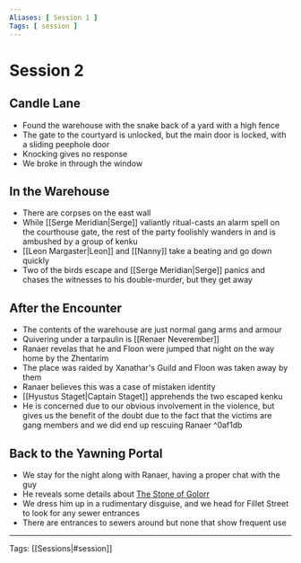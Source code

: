 ```yaml
---
Aliases: [ Session 1 ]
Tags: [ session ]
---
```


# Session 2

## Candle Lane

- Found the warehouse with the snake back of a yard with a high fence
- The gate to the courtyard is unlocked, but the main door is locked, with a sliding peephole door
- Knocking gives no response
- We broke in through the window

## In the Warehouse

- There are corpses on the east wall
- While [[Serge Meridian|Serge]] valiantly ritual-casts an alarm spell on the courthouse gate, the rest of the party foolishly wanders in and is ambushed by a group of kenku
- [[Leon Margaster|Leon]] and [[Nanny]] take a beating and go down quickly
- Two of the birds escape and [[Serge Meridian|Serge]] panics and chases the witnesses to his double-murder, but they get away

## After the Encounter

- The contents of the warehouse are just normal gang arms and armour
- Quivering under a tarpaulin is [[Renaer Neverember]]
- Ranaer revelas that he and Floon were jumped that night on the way home by the Zhentarim
- The place was raided by Xanathar's Guild and Floon was taken away by them
- Ranaer believes this was a case of mistaken identity
- [[Hyustus Staget|Captain Staget]] apprehends the two escaped kenku
- He is concerned due to our obvious involvement in the violence, but gives us the benefit of the doubt due to the fact that the victims are gang members and we did end up rescuing Ranaer ^0af1db

## Back to the Yawning Portal

- We stay for the night along with Ranaer, having a proper chat with the guy
- He reveals some details about [The Stone of Golorr](../Waterdeep/The%20Stone%20of%20Golorr.md)
- We dress him up in a rudimentary disguise, and we head for Fillet Street to look for any sewer entrances
- There are entrances to sewers around but none that show frequent use

---
Tags: [[Sessions|#session]]
